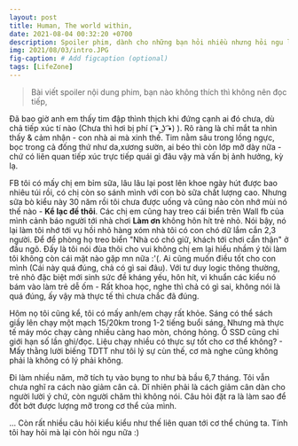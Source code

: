 ```yaml
---
layout: post
title: Human, The world within,
date: 2021-08-04 00:32:20 +0700
description: Spoiler phim, dành cho những bạn hỏi nhiều nhưng hỏi ngu lại không ngừng hỏi,
img: 2021/08/03/intro.JPG
fig-caption: # Add figcaption (optional)
tags: [LifeZone]
---
```

>Bài viết spoiler nội dung phim, bạn nào không thích thì không nên đọc tiếp,

Đã bao giờ anh em thấy tim đập thình thịch khi đứng cạnh ai đó chưa, dù chả tiếp xúc tí nào (Chưa thì hơi bị phí ( ͡• ͜ʖ ͡•) ). Rõ ràng là chỉ mắt ta nhìn thấy & cảm nhận - con nhà ai mà xinh thế. Tim nằm sâu trong lồng ngực, bọc trong cả đống thứ như da,xương sườn, ai béo thì còn lớp mỡ dày nữa - chứ có liên quan tiếp xúc trực tiếp quái gì đâu vậy mà vấn bị ảnh hưởng, kỳ lạ.

FB tôi có mấy chị em bỉm sữa, lâu lâu lại post lên khoe ngày hút được bao nhiêu túi rồi, có chị còn so sánh mình với con bò sữa chất lượng cao. Nhưng sữa bò kiểu này 30 năm rồi tôi chưa được uống và cũng nào còn nhớ mùi nó thế nào - **Kể lạc đề thôi**. Các chị em cũng hay treo cái biển trên Wall fb của mình cảnh báo người tới nhà chơi **Làm ơn** không hôn hít trẻ nhỏ. Nói bậy, nó lại làm tôi nhớ tới vụ hồi nhỏ hàng xóm nhà tôi có con chó dữ lắm cắn 2,3 người. Để để phòng họ treo biển "Nhà có chó giữ, khách tới chơi cẩn thận" ở đầu ngõ. Đấy là tôi nói đùa thôi cho vui không chị em lại hiểu nhầm ý tôi làm tôi không còn cái mặt nào gặp mn nữa :'(. Ai cũng muốn điều tốt cho con mình (Cái này quá đúng, chả có gì sai đâu). Với tư duy logic thông thường, trẻ nhỏ đặc biệt mới sinh sức đề kháng yếu, hôn hít, vi khuẩn các kiểu nó bám vào làm trẻ dễ ốm - Rất khoa học, nghe thì chả có gì sai, không nói là quá đúng, ấy vậy mà thực tế thì chưa chắc đã đúng.

Hôm nọ tôi cũng kể, tôi có mấy anh/em chạy rất khỏe. Sáng có thể sách giầy lên chạy một mạch 15/20km trong 1-2 tiếng buổi sáng. Nhưng mà thực tế máy móc chạy càng nhiều càng hao mòn, chóng hỏng. Ổ SSD cũng chỉ giới hạn số lần ghi/đọc. Liệu chạy nhiều có thực sự tốt cho cơ thể không? - Mấy thằng lười biếng TDTT như tôi lý sự cùn thế, cơ mà nghe cũng không phải là không có lý phải không.

Đi làm nhiều năm, mỡ tích tụ vào bụng to như bà bầu 6,7 tháng. Tôi vẫn chưa nghĩ ra cách nào giảm cân cả. Dĩ nhiên phải là cách giảm cân dàn cho người lười ý chứ, còn người chăm thì không nói. Câu hỏi đặt ra là làm sao để đốt bớt được lượng mỡ trong cơ thể của mình.

... Còn rất nhiều câu hỏi kiểu kiểu như thế liên quan tới cơ thể chúng ta. Tính tôi hay hỏi mà lại còn hỏi ngu nữa :) 










